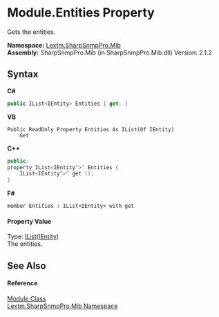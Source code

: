 # Module.Entities Property 
 

Gets the entities.

**Namespace:**&nbsp;<a href="N_Lextm_SharpSnmpPro_Mib">Lextm.SharpSnmpPro.Mib</a><br />**Assembly:**&nbsp;SharpSnmpPro.Mib (in SharpSnmpPro.Mib.dll) Version: 2.1.2

## Syntax

**C#**<br />
``` C#
public IList<IEntity> Entities { get; }
```

**VB**<br />
``` VB
Public ReadOnly Property Entities As IList(Of IEntity)
	Get
```

**C++**<br />
``` C++
public:
property IList<IEntity^>^ Entities {
	IList<IEntity^>^ get ();
}
```

**F#**<br />
``` F#
member Entities : IList<IEntity> with get

```


#### Property Value
Type: <a href="https://docs.microsoft.com/dotnet/api/system.collections.generic.ilist-1" target="_blank" rel="noopener noreferrer">IList</a>(<a href="T_Lextm_SharpSnmpPro_Mib_IEntity">IEntity</a>)<br />The entities.

## See Also


#### Reference
<a href="T_Lextm_SharpSnmpPro_Mib_Module">Module Class</a><br /><a href="N_Lextm_SharpSnmpPro_Mib">Lextm.SharpSnmpPro.Mib Namespace</a><br />